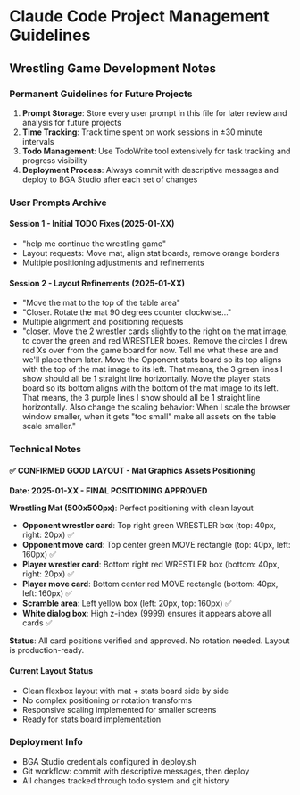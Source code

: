 # Claude Code Project Management Guidelines

## Wrestling Game Development Notes

### Permanent Guidelines for Future Projects

1. **Prompt Storage**: Store every user prompt in this file for later review and analysis for future projects
2. **Time Tracking**: Track time spent on work sessions in ±30 minute intervals  
3. **Todo Management**: Use TodoWrite tool extensively for task tracking and progress visibility
4. **Deployment Process**: Always commit with descriptive messages and deploy to BGA Studio after each set of changes

### User Prompts Archive

#### Session 1 - Initial TODO Fixes (2025-01-XX)
- "help me continue the wrestling game" 
- Layout requests: Move mat, align stat boards, remove orange borders
- Multiple positioning adjustments and refinements

#### Session 2 - Layout Refinements (2025-01-XX)
- "Move the mat to the top of the table area"
- "Closer. Rotate the mat 90 degrees counter clockwise..."
- Multiple alignment and positioning requests
- "closer. Move the 2 wrestler cards slightly to the right on the mat image, to cover the green and red WRESTLER boxes. Remove the circles I drew red Xs over from the game board for now. Tell me what these are and we'll place them later. Move the Opponent stats board so its top aligns with the top of the mat image to its left. That means, the 3 green lines I show should all be 1 straight line horizontally. Move the player stats board so its bottom aligns with the bottom of the mat image to its left. That means, the 3 purple lines I show should all be 1 straight line horizontally. Also change the scaling behavior: When I scale the browser window smaller, when it gets "too small" make all assets on the table scale smaller."

### Technical Notes

#### ✅ CONFIRMED GOOD LAYOUT - Mat Graphics Assets Positioning 
**Date: 2025-01-XX - FINAL POSITIONING APPROVED**

**Wrestling Mat (500x500px)**: Perfect positioning with clean layout
- **Opponent wrestler card**: Top right green WRESTLER box (top: 40px, right: 20px) ✅
- **Opponent move card**: Top center green MOVE rectangle (top: 40px, left: 160px) ✅  
- **Player wrestler card**: Bottom right red WRESTLER box (bottom: 40px, right: 20px) ✅
- **Player move card**: Bottom center red MOVE rectangle (bottom: 40px, left: 160px) ✅
- **Scramble area**: Left yellow box (left: 20px, top: 160px) ✅
- **White dialog box**: High z-index (9999) ensures it appears above all cards ✅

**Status**: All card positions verified and approved. No rotation needed. Layout is production-ready.

#### Current Layout Status
- Clean flexbox layout with mat + stats board side by side
- No complex positioning or rotation transforms  
- Responsive scaling implemented for smaller screens
- Ready for stats board implementation

### Deployment Info
- BGA Studio credentials configured in deploy.sh
- Git workflow: commit with descriptive messages, then deploy
- All changes tracked through todo system and git history